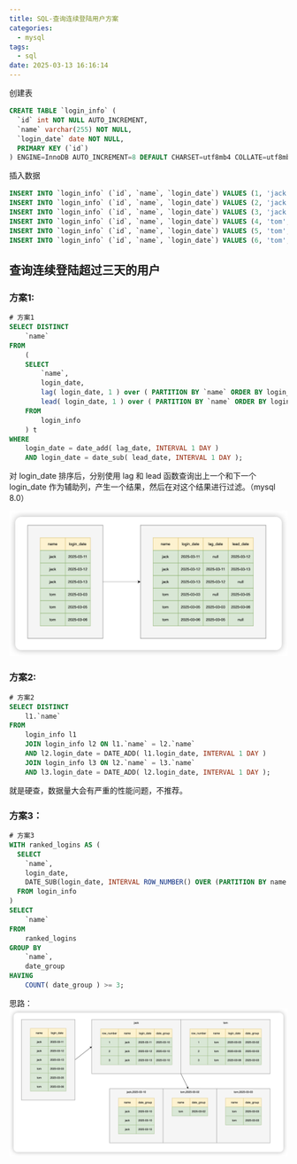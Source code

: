 ```yaml
---
title: SQL-查询连续登陆用户方案
categories:
  - mysql
tags:
  - sql
date: 2025-03-13 16:16:14
---
```


创建表

```sql
CREATE TABLE `login_info` (
  `id` int NOT NULL AUTO_INCREMENT,
  `name` varchar(255) NOT NULL,
  `login_date` date NOT NULL,
  PRIMARY KEY (`id`)
) ENGINE=InnoDB AUTO_INCREMENT=8 DEFAULT CHARSET=utf8mb4 COLLATE=utf8mb4_0900_ai_ci;
```

插入数据

```sql
INSERT INTO `login_info` (`id`, `name`, `login_date`) VALUES (1, 'jack', '2025-03-11');
INSERT INTO `login_info` (`id`, `name`, `login_date`) VALUES (2, 'jack', '2025-03-12');
INSERT INTO `login_info` (`id`, `name`, `login_date`) VALUES (3, 'jack', '2025-03-13');
INSERT INTO `login_info` (`id`, `name`, `login_date`) VALUES (4, 'tom', '2025-03-03');
INSERT INTO `login_info` (`id`, `name`, `login_date`) VALUES (5, 'tom', '2025-03-05');
INSERT INTO `login_info` (`id`, `name`, `login_date`) VALUES (6, 'tom', '2025-03-06');
```

## 查询连续登陆超过三天的用户

### 方案1:

```sql
# 方案1
SELECT DISTINCT
	`name` 
FROM
	(
	SELECT
		`name`,
		login_date,
		lag( login_date, 1 ) over ( PARTITION BY `name` ORDER BY login_date ) AS lag_date,
		lead( login_date, 1 ) over ( PARTITION BY `name` ORDER BY login_date ) AS lead_date 
	FROM
		login_info 
	) t 
WHERE
	login_date = date_add( lag_date, INTERVAL 1 DAY ) 
	AND login_date = date_sub( lead_date, INTERVAL 1 DAY );
```

对 login_date 排序后，分别使用 lag 和 lead 函数查询出上一个和下一个 login_date 作为辅助列，产生一个结果，然后在对这个结果进行过滤。（mysql 8.0）

<img src="../../imgs/mysql/image-20250313160931317.png" alt="image-20250313160931317" style="zoom:50%;" />

### 方案2:

```sql
# 方案2
SELECT DISTINCT
	l1.`name` 
FROM
	login_info l1
	JOIN login_info l2 ON l1.`name` = l2.`name` 
	AND l2.login_date = DATE_ADD( l1.login_date, INTERVAL 1 DAY )
	JOIN login_info l3 ON l2.`name` = l3.`name` 
	AND l3.login_date = DATE_ADD( l2.login_date, INTERVAL 1 DAY );
```

就是硬查，数据量大会有严重的性能问题，不推荐。



### 方案3：

```sql
# 方案3
WITH ranked_logins AS (
  SELECT 
    `name`,
    login_date,
    DATE_SUB(login_date, INTERVAL ROW_NUMBER() OVER (PARTITION BY name ORDER BY login_date) DAY) AS date_group
  FROM login_info
)
SELECT
	`name` 
FROM
	ranked_logins 
GROUP BY
	`name`,
	date_group 
HAVING
	COUNT( date_group ) >= 3;
```

 思路：<img src="../../imgs/mysql/image-20250313161304082.png" alt="image-20250313161304082" style="zoom:50%;" />

